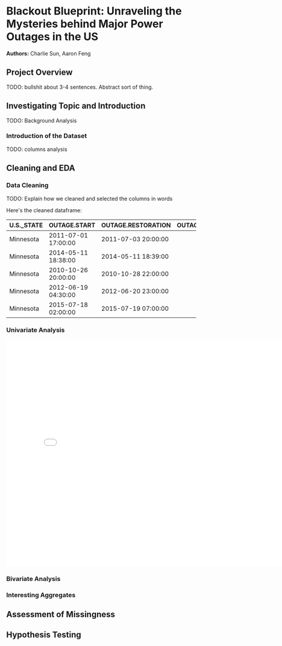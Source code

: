 # Blackout Blueprint: Unraveling the Mysteries behind Major Power Outages in the US
**Authors:** Charlie Sun, Aaron Feng

## Project Overview
TODO: bullshit about 3-4 sentences. Abstract sort of thing. 

## Investigating Topic and Introduction
TODO: Background Analysis

### Introduction of the Dataset
TODO: columns analysis


## Cleaning and EDA
### Data Cleaning
TODO: Explain how we cleaned and selected the columns in words

Here's the cleaned dataframe: 
<!--- Dataframe -->
| U.S._STATE   | OUTAGE.START        | OUTAGE.RESTORATION   |   OUTAGE.DURATION |   ANOMALY.LEVEL | CLIMATE.CATEGORY   | CAUSE.CATEGORY     |
|:-------------|:--------------------|:---------------------|------------------:|----------------:|:-------------------|:-------------------|
| Minnesota    | 2011-07-01 17:00:00 | 2011-07-03 20:00:00  |              3060 |            -0.3 | normal             | severe weather     |
| Minnesota    | 2014-05-11 18:38:00 | 2014-05-11 18:39:00  |                 1 |            -0.1 | normal             | intentional attack |
| Minnesota    | 2010-10-26 20:00:00 | 2010-10-28 22:00:00  |              3000 |            -1.5 | cold               | severe weather     |
| Minnesota    | 2012-06-19 04:30:00 | 2012-06-20 23:00:00  |              2550 |            -0.1 | normal             | severe weather     |
| Minnesota    | 2015-07-18 02:00:00 | 2015-07-19 07:00:00  |              1740 |             1.2 | warm               | severe weather     |



### Univariate Analysis

<iframe src="assets/outage_duration.html" width=800 height=600 frameBorder=0></iframe>

### Bivariate Analysis


### Interesting Aggregates 









## Assessment of Missingness





## Hypothesis Testing 




